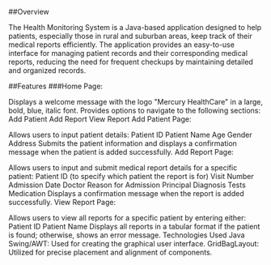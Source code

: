 ##Overview

The Health Monitoring System is a Java-based application designed to help patients, especially those in rural and suburban areas, keep track of their medical reports efficiently. The application provides an easy-to-use interface for managing patient records and their corresponding medical reports, reducing the need for frequent checkups by maintaining detailed and organized records.

##Features
###Home Page:

Displays a welcome message with the logo "Mercury HealthCare" in a large, bold, blue, italic font.
Provides options to navigate to the following sections:
Add Patient
Add Report
View Report
Add Patient Page:

Allows users to input patient details:
Patient ID
Patient Name
Age
Gender
Address
Submits the patient information and displays a confirmation message when the patient is added successfully.
Add Report Page:

Allows users to input and submit medical report details for a specific patient:
Patient ID (to specify which patient the report is for)
Visit Number
Admission Date
Doctor
Reason for Admission
Principal Diagnosis
Tests
Medication
Displays a confirmation message when the report is added successfully.
View Report Page:

Allows users to view all reports for a specific patient by entering either:
Patient ID
Patient Name
Displays all reports in a tabular format if the patient is found; otherwise, shows an error message.
Technologies Used
Java Swing/AWT: Used for creating the graphical user interface.
GridBagLayout: Utilized for precise placement and alignment of components.
